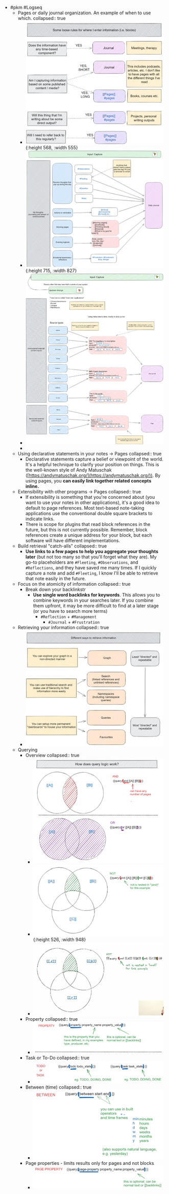- #pkm #Logseq
	- Pages or daily journal organization. An example of when to use which.
	  collapsed:: true
		- ![image.png](../assets/image_1687301502355_0.png){:height 568, :width 555}
		- ![image.png](../assets/image_1687373203417_0.png){:height 715, :width 827}
		- ![62ab15e600e90_Earlyversionofworkflows.png](../assets/62ab15e600e90_Earlyversionofworkflows_1687373243485_0.png)
		-
	- Using declarative statements in your notes -> Pages
	  collapsed:: true
		- Declarative statements capture a belief or viewpoint of the world. It's a helpful technique to clarify your position on things. This is the well-known style of Andy Matuschak ([https://andymatuschak.org/](https://andymatuschak.org/)). By using pages, you **can easily link together related concepts inline.**
	- Extensibility with other programs -> Pages
	  collapsed:: true
		- If extensibility is something that you're concerned about (you want to use your notes in other applications), it's a good idea to default to page references. Most text-based note-taking applications use the conventional double square brackets to indicate links.
		- There is scope for plugins that read block references in the future, but this is not currently possible. Remember, block references create a unique address for your block, but each software will have different implementations.
	- Build retrieval "catch-alls"
	  collapsed:: true
		- **Use links to a few pages to help you aggregate your thoughts later** (but not too many so that you'll forget what they are). My go-to placeholders are `#Fleeting`, `#Observations`, and `#Reflections`, and they have saved me many times. If I quickly capture a note and add `#Fleeting`, I know I'll be able to retrieve that note easily in the future.
	- Focus on the atomicity of information
	  collapsed:: true
		- Break down your backlinkstr
			- **Use single word backlinks for keywords**. This allows you to combine keywords in your searches later. If you combine them upfront, it may be more difficult to find at a later stage (or you have to search more terms)
				- `#Reflection` + `#Management`
					- `#Journal` + `#Frustration`
	- Retrieving your information
	  collapsed:: true
		- ![image.png](../assets/image_1687308553984_0.png)
	- Querying
		- Overview
		  collapsed:: true
			- ![image.png](../assets/image_1687312545064_0.png)
			- ![image.png](../assets/image_1687312558586_0.png){:height 526, :width 948}
			- ![image.png](../assets/image_1687312613640_0.png)
		- Property
		  collapsed:: true
			- ![image.png](../assets/image_1687322797950_0.png)
		- Task or To-Do
		  collapsed:: true
			- ![image.png](../assets/image_1687322814989_0.png)
		- Between (time)
		  collapsed:: true
			- ![image.png](../assets/image_1687322837933_0.png)
		- Page properties - limits results only for pages and not blocks
			- ![image.png](../assets/image_1687322892139_0.png)